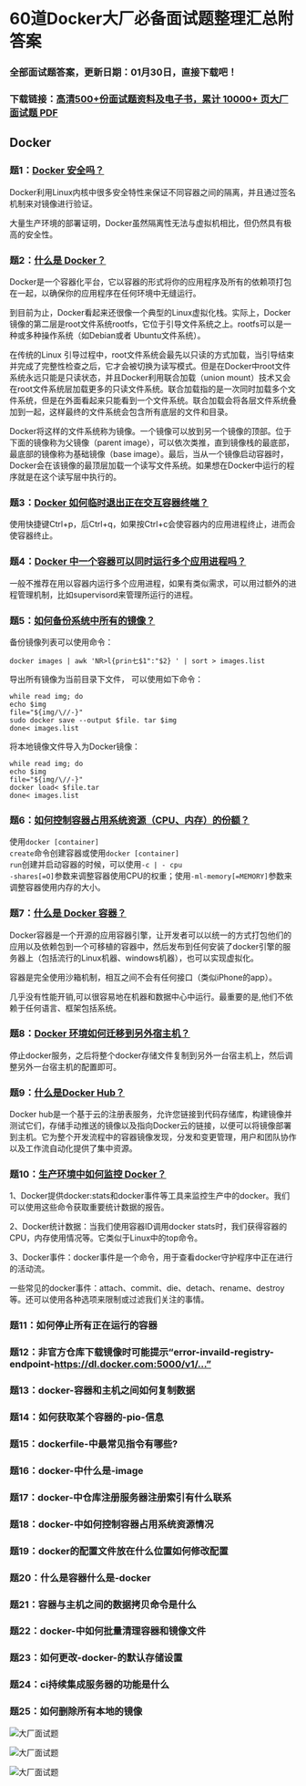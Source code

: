 # 60道Docker大厂必备面试题整理汇总附答案

### 全部面试题答案，更新日期：01月30日，直接下载吧！

### 下载链接：[高清500+份面试题资料及电子书，累计 10000+ 页大厂面试题  PDF](/docs/index.md)

## Docker

### 题1：[Docker 安全吗？ ](/docs/Docker/60道Docker大厂必备面试题整理汇总附答案.md#题1docker-安全吗-)<br/>
Docker利用Linux内核中很多安全特性来保证不同容器之间的隔离，并且通过签名机制来对镜像进行验证。

大量生产环境的部署证明，Docker虽然隔离性无法与虚拟机相比，但仍然具有极高的安全性。

### 题2：[什么是 Docker？](/docs/Docker/60道Docker大厂必备面试题整理汇总附答案.md#题2什么是-docker)<br/>
Docker是一个容器化平台，它以容器的形式将你的应用程序及所有的依赖项打包在一起，以确保你的应用程序在任何环境中无缝运行。

到目前为止，Docker看起来还很像一个典型的Linux虚拟化栈。实际上，Docker镜像的第二层是root文件系统rootfs，它位于引导文件系统之上。rootfs可以是一种或多种操作系统（如Debian或者 Ubuntu文件系统）。

在传统的Linux 引导过程中，root文件系统会最先以只读的方式加载，当引导结束并完成了完整性检查之后，它才会被切换为读写模式。但是在Docker中root文件系统永远只能是只读状态，并且Docker利用联合加载（union mount）技术又会在root文件系统层加载更多的只读文件系统。联合加载指的是一次同时加载多个文件系统，但是在外面看起来只能看到一个文件系统。联合加载会将各层文件系统叠加到一起，这样最终的文件系统会包含所有底层的文件和目录。

Docker将这样的文件系统称为镜像。一个镜像可以放到另一个镜像的顶部。位于下面的镜像称为父镜像（parent image），可以依次类推，直到镜像栈的最底部，最底部的镜像称为基础镜像（base image）。最后，当从一个镜像启动容器时，Docker会在该镜像的最顶层加载一个读写文件系统。如果想在Docker中运行的程序就是在这个读写层中执行的。

### 题3：[Docker 如何临时退出正在交互容器终端？](/docs/Docker/60道Docker大厂必备面试题整理汇总附答案.md#题3docker-如何临时退出正在交互容器终端)<br/>
使用快捷键Ctrl+p，后Ctrl+q，如果按Ctrl+c会使容器内的应用进程终止，进而会使容器终止。

### 题4：[Docker 中一个容器可以同时运行多个应用进程吗？](/docs/Docker/60道Docker大厂必备面试题整理汇总附答案.md#题4docker-中一个容器可以同时运行多个应用进程吗)<br/>
一般不推荐在用以容器内运行多个应用进程，如果有类似需求，可以用过额外的进程管理机制，比如supervisord来管理所运行的进程。

### 题5：[如何备份系统中所有的镜像？](/docs/Docker/60道Docker大厂必备面试题整理汇总附答案.md#题5如何备份系统中所有的镜像)<br/>
备份镜像列表可以使用命令：
```shell
docker images | awk 'NR>l{prin七$1":"$2} ' | sort > images.list
```

导出所有镜像为当前目录下文件， 可以使用如下命令：

```shell
while read img; do 
echo $img 
file="${img/\//-}" 
sudo docker save --output $file. tar $img 
done< images.list
```

将本地镜像文件导入为Docker镜像：

```shell
while read img; do 
echo $img 
file="${img/\//-}" 
docker load< $file.tar 
done< images.list
```

### 题6：[如何控制容器占用系统资源（CPU、内存）的份额？](/docs/Docker/60道Docker大厂必备面试题整理汇总附答案.md#题6如何控制容器占用系统资源cpu内存的份额)<br/>
使用<code>docker [container] create</code>命令创建容器或使用<code>docker [con­tainer] run</code>创建并启动容器的时候，可以使用<code>-c | - cpu -shares[=O]</code>参数来调整容器使用CPU的权重；使用<code>-ml-memory[=MEMORY]</code>参数来调整容器使用内存的大小。


### 题7：[什么是 Docker 容器？](/docs/Docker/60道Docker大厂必备面试题整理汇总附答案.md#题7什么是-docker-容器)<br/>
Docker容器是一个开源的应用容器引擎，让开发者可以以统一的方式打包他们的应用以及依赖包到一个可移植的容器中，然后发布到任何安装了docker引擎的服务器上（包括流行的Linux机器、windows机器），也可以实现虚拟化。

容器是完全使用沙箱机制，相互之间不会有任何接口（类似iPhone的app）。

几乎没有性能开销,可以很容易地在机器和数据中心中运行。最重要的是,他们不依赖于任何语言、框架包括系统。

### 题8：[Docker 环境如何迁移到另外宿主机？](/docs/Docker/60道Docker大厂必备面试题整理汇总附答案.md#题8docker-环境如何迁移到另外宿主机)<br/>
停止docker服务，之后将整个docker存储文件复制到另外一台宿主机上，然后调整另外一台宿主机的配置即可。

### 题9：[什么是Docker Hub？](/docs/Docker/60道Docker大厂必备面试题整理汇总附答案.md#题9什么是docker-hub)<br/>
Docker hub是一个基于云的注册表服务，允许您链接到代码存储库，构建镜像并测试它们，存储手动推送的镜像以及指向Docker云的链接，以便可以将镜像部署到主机。它为整个开发流程中的容器镜像发现，分发和变更管理，用户和团队协作以及工作流自动化提供了集中资源。

### 题10：[生产环境中如何监控 Docker？](/docs/Docker/60道Docker大厂必备面试题整理汇总附答案.md#题10生产环境中如何监控-docker)<br/>
1、Docker提供docker:stats和docker事件等工具来监控生产中的docker。我们可以使用这些命令获取重要统计数据的报告。

2、Docker统计数据：当我们使用容器ID调用docker stats时，我们获得容器的CPU，内存使用情况等。它类似于Linux中的top命令。

3、Docker事件：docker事件是一个命令，用于查看docker守护程序中正在进行的活动流。

一些常见的docker事件：attach、commit、die、detach、rename、destroy等。还可以使用各种选项来限制或过滤我们关注的事情。

### 题11：如何停止所有正在运行的容器<br/>


### 题12：非官方仓库下载镜像时可能提示“error-invaild-registry-endpoint-https://dl.docker.com:5000/v1/…”<br/>


### 题13：docker-容器和主机之间如何复制数据<br/>


### 题14：如何获取某个容器的-pio-信息<br/>


### 题15：dockerfile-中最常见指令有哪些?<br/>


### 题16：docker-中什么是-image<br/>


### 题17：docker-中仓库注册服务器注册索引有什么联系<br/>


### 题18：docker-中如何控制容器占用系统资源情况<br/>


### 题19：docker的配置文件放在什么位置如何修改配置<br/>


### 题20：什么是容器什么是-docker<br/>


### 题21：容器与主机之间的数据拷贝命令是什么<br/>


### 题22：docker-中如何批量清理容器和镜像文件<br/>


### 题23：如何更改-docker-的默认存储设置<br/>


### 题24：ci持续集成服务器的功能是什么<br/>


### 题25：如何删除所有本地的镜像<br/>


![大厂面试题](../../imgs/pages.jpg "Java精选")

![大厂面试题](../../imgs/pdfs.png "Java精选")

![大厂面试题](../../imgs/weixin.png "Java精选")